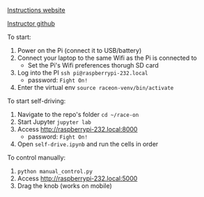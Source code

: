 [Instructions website](https://sites.google.com/usc.edu/raceon/home?authuser=0)

[Instructor github](https://github.com/valeriu-balaban/raceon)

To start:
1. Power on the Pi (connect it to USB/battery)
2. Connect your laptop to the same Wifi as the Pi is connected to
   - Set the Pi's Wifi preferences thorugh SD card
3. Log into the PI `ssh pi@raspberrypi-232.local`
   - password: `Fight On!`
4. Enter the virtual env `source raceon-venv/bin/activate`



To start self-driving:

1. Navigate to the repo's folder `cd ~/race-on`
2. Start Jupyter `jupyter lab`
3. Access http://raspberrypi-232.local:8000
   - password: `Fight On!`
4. Open `self-drive.ipynb` and run the cells in order


To control manually:
1. `python manual_control.py`
2. Access http://raspberrypi-232.local:5000
3. Drag the knob (works on mobile)
